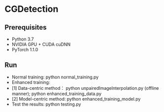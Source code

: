 # CGDetection

## Prerequisites
- Python 3.7
- NVIDIA GPU + CUDA cuDNN
- PyTorch 1.1.0

## Run
- Normal training: python normal_training.py
- Enhanced training: 
- [1] Data-centric method：
python unpairedImageInterpolation.py (offline manner);  python enhanced_training_data.py
- [2] Model-centric method: python enhanced_training_model.py
- Test the results: python testing.py

